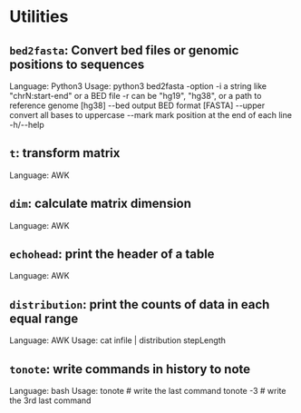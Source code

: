 # Utilities

## `bed2fasta`: Convert bed files or genomic positions to sequences
Language: Python3
Usage: python3 bed2fasta -option <argument>
     -i     <STRING>    a string like "chrN:start-end" or a BED file
     -r     <STRING>    can be "hg19", "hg38", or a path to reference genome [hg38]
     --bed              output BED format [FASTA]
     --upper            convert all bases to uppercase
     --mark             mark position at the end of each line
     -h/--help

## `t`: transform matrix
Language: AWK

## `dim`: calculate matrix dimension
Language: AWK

## `echohead`: print the header of a table
Language: AWK

## `distribution`: print the counts of data in each equal range
Language: AWK
Usage: cat infile | distribution stepLength

## `tonote`: write commands in history to note
Language: bash
Usage: tonote      # write the last command
       tonote -3   # write the 3rd last command

